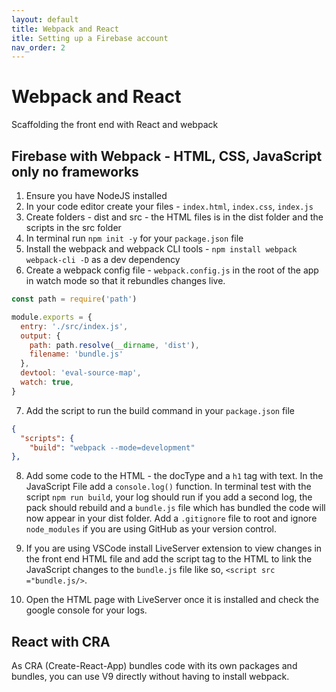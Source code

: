 ```yaml
---
layout: default
title: Webpack and React
itle: Setting up a Firebase account
nav_order: 2
---
```

# Webpack and React

Scaffolding the front end with React and webpack

## Firebase with Webpack - HTML, CSS, JavaScript only no frameworks

1. Ensure you have NodeJS installed
2. In your code editor create your files - `index.html`, `index.css`, `index.js`
3. Create folders - dist and src - the HTML files is in the dist folder and the scripts in the src folder
4. In terminal run `npm init -y` for your `package.json` file
5. Install the webpack and webpack CLI tools - `npm install webpack webpack-cli -D` as a dev dependency
6. Create a webpack config file - `webpack.config.js` in the root of the app in watch mode so that it rebundles changes live.

```JavaScript
const path = require('path')

module.exports = {
  entry: './src/index.js',
  output: {
    path: path.resolve(__dirname, 'dist'),
    filename: 'bundle.js'
  },
  devtool: 'eval-source-map',
  watch: true,
}
```

7. Add the script to run the build command in your `package.json` file

```JSON
{
  "scripts": {
    "build": "webpack --mode=development"
},

```

8. Add some code to the HTML - the docType and a `h1` tag with text. In the JavaScript File add a `console.log()` function. In terminal test with the script `npm run build`, your log should run if you add a second log, the pack should rebuild and a `bundle.js` file which has bundled the code will now appear in your dist folder. Add a `.gitignore` file to root and ignore `node_modules` if you are using GitHub as your version control.

9. If you are using VSCode install LiveServer extension to view changes in the front end HTML file and add the script tag to the HTML to link the JavaScript changes to the `bundle.js` file like so, `<script src ="bundle.js/>`.

10. Open the HTML page with LiveServer once it is installed and check the google console for your logs.

## React with CRA

As CRA (Create-React-App) bundles code with its own packages and bundles, you can use V9 directly without having to install webpack.
